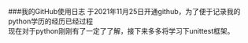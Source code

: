 ###我的GitHub使用日志
于2021年11月25日开通github，为了便于记录我的python学历的经历已经过程  
现在对于python刚刚有了一定了了解，接下来多多将学习下unittest框架。